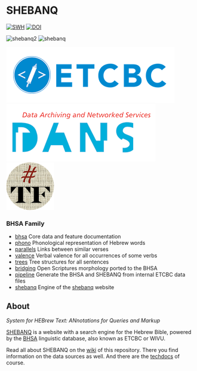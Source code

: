 # SHEBANQ
[![SWH](https://archive.softwareheritage.org/badge/origin/https://github.com/ETCBC/shebanq/)](https://archive.softwareheritage.org/browse/origin/https://github.com/ETCBC/shebanq/)
[![DOI](https://zenodo.org/badge/14582815.svg)](https://zenodo.org/badge/latestdoi/14582815)

![shebanq2](https://raw.github.com/etcbc/shebanq/master/static/images/shebanq_logo.png)
![shebanq](https://raw.github.com/etcbc/shebanq/master/static/images/shebanq.png)

[![etcbc](static/images/etcbc.png)](http://www.etcbc.nl)
[![dans](static/images/dans.png)](https://dans.knaw.nl/en)
[![tf](static/images/tf-small.png)](https://annotation.github.io/text-fabric/tf)

### BHSA Family

* [bhsa](https://github.com/etcbc/bhsa) Core data and feature documentation
* [phono](https://github.com/etcbc/phono) Phonological representation of Hebrew words
* [parallels](https://github.com/etcbc/parallels) Links between similar verses
* [valence](https://github.com/etcbc/valence) Verbal valence for all occurrences
  of some verbs
* [trees](https://github.com/etcbc/trees) Tree structures for all sentences
* [bridging](https://github.com/etcbc/bridging) Open Scriptures morphology
  ported to the BHSA
* [pipeline](https://github.com/etcbc/pipeline) Generate the BHSA and SHEBANQ
  from internal ETCBC data files
* [shebanq](https://github.com/etcbc/shebanq) Engine of the
  [shebanq](https://shebanq.ancient-data.org) website

## About

*System for HEBrew Text: ANnotations for Queries and Markup*

[SHEBANQ](http://shebanq.ancient-data.org) is a website with a search engine for the Hebrew Bible, powered by the
[BHSA](https://github.com/ETCBC/bhsa) linguistic database, also known as ETCBC or WIVU.

Read all about SHEBANQ on the [wiki](https://github.com/ETCBC/shebanq/wiki) of this repository.
There you find information on the data sources as well.
And there are the [techdocs](https://etcbc.github.io/shebanq/) of course.


